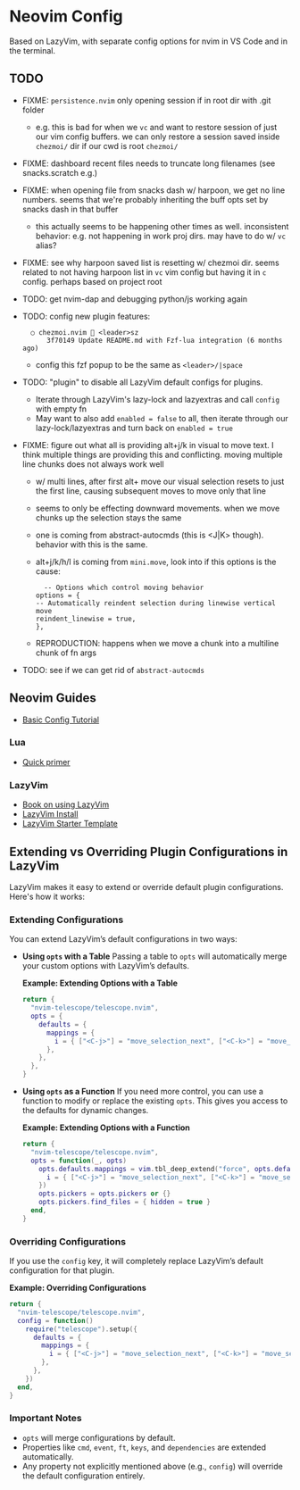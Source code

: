 # Neovim Config

Based on LazyVim, with separate config options for nvim in VS Code and in the terminal.

## TODO

- FIXME: `persistence.nvim` only opening session if in root dir with .git folder
  - e.g. this is bad for when we `vc` and want to restore session of just our vim config buffers. we can only restore a session saved inside `chezmoi/` dir if our cwd is root `chezmoi/`
- FIXME: dashboard recent files needs to truncate long filenames (see
  snacks.scratch e.g.)
- FIXME: when opening file from snacks dash w/ harpoon, we get no line numbers. seems that we're probably inheriting the buff opts set by snacks dash in that buffer
  - this actually seems to be happening other times as well. inconsistent behavior: e.g. not happening in work proj dirs. may have to do w/ `vc` alias?
- FIXME: see why harpoon saved list is resetting w/ chezmoi dir. seems related to not having harpoon list in `vc` vim config but having it in `c` config. perhaps based on project root
- TODO: get nvim-dap and debugging python/js working again
- TODO: config new plugin features:

  ```
    ○ chezmoi.nvim  <leader>sz
        3f70149 Update README.md with Fzf-lua integration (6 months ago)
  ```

  - config this fzf popup to be the same as `<leader>/|space`

- TODO: "plugin" to disable all LazyVim default configs for plugins.
  - Iterate through LazyVim's lazy-lock and lazyextras and call `config` with empty fn
  - May want to also add `enabled = false` to all, then iterate through our lazy-lock/lazyextras and turn back on `enabled = true`
- FIXME: figure out what all is providing alt+j/k in visual to move text. I think multiple things are providing this and conflicting. moving multiple line chunks does not always work well

  - w/ multi lines, after first alt+ move our visual selection resets to just the first line, causing subsequent moves to move only that line
  - seems to only be effecting downward movements. when we move chunks up the selection stays the same
  - one is coming from abstract-autocmds (this is <J|K> though). behavior with this is the same.
  - alt+j/k/h/l is coming from `mini.move`, look into if this options is the cause:

    ```
      -- Options which control moving behavior
    options = {
    -- Automatically reindent selection during linewise vertical move
    reindent_linewise = true,
    },
    ```

  - REPRODUCTION: happens when we move a chunk into a multiline chunk of fn args

- TODO: see if we can get rid of `abstract-autocmds`

## Neovim Guides

- [Basic Config Tutorial](https://martinlwx.github.io/en/config-neovim-from-scratch/)

### Lua

- [Quick primer](https://learnxinyminutes.com/docs/lua/)

### LazyVim

- [Book on using LazyVim](https://lazyvim-ambitious-devs.phillips.codes/course/chapter-1/)
- [LazyVim Install](https://www.lazyvim.org/installation)
- [LazyVim Starter Template](https://github.com/LazyVim/starter)

## Extending vs Overriding Plugin Configurations in LazyVim

LazyVim makes it easy to extend or override default plugin configurations. Here's how it works:

### **Extending Configurations**

You can extend LazyVim’s default configurations in two ways:

- **Using `opts` with a Table**
  Passing a table to `opts` will automatically merge your custom options with LazyVim’s defaults.

  **Example: Extending Options with a Table**

  ```lua
  return {
    "nvim-telescope/telescope.nvim",
    opts = {
      defaults = {
        mappings = {
          i = { ["<C-j>"] = "move_selection_next", ["<C-k>"] = "move_selection_previous" },
        },
      },
    },
  }
  ```

- **Using `opts` as a Function**
  If you need more control, you can use a function to modify or replace the existing `opts`. This gives you access to the defaults for dynamic changes.

  **Example: Extending Options with a Function**

  ```lua
  return {
    "nvim-telescope/telescope.nvim",
    opts = function(_, opts)
      opts.defaults.mappings = vim.tbl_deep_extend("force", opts.defaults.mappings or {}, {
        i = { ["<C-j>"] = "move_selection_next", ["<C-k>"] = "move_selection_previous" },
      })
      opts.pickers = opts.pickers or {}
      opts.pickers.find_files = { hidden = true }
    end,
  }
  ```

### **Overriding Configurations**

If you use the `config` key, it will completely replace LazyVim’s default configuration for that plugin.

**Example: Overriding Configurations**

```lua
return {
  "nvim-telescope/telescope.nvim",
  config = function()
    require("telescope").setup({
      defaults = {
        mappings = {
          i = { ["<C-j>"] = "move_selection_next", ["<C-k>"] = "move_selection_previous" },
        },
      },
    })
  end,
}
```

### **Important Notes**

- `opts` will merge configurations by default.
- Properties like `cmd`, `event`, `ft`, `keys`, and `dependencies` are extended automatically.
- Any property not explicitly mentioned above (e.g., `config`) will override the default configuration entirely.
